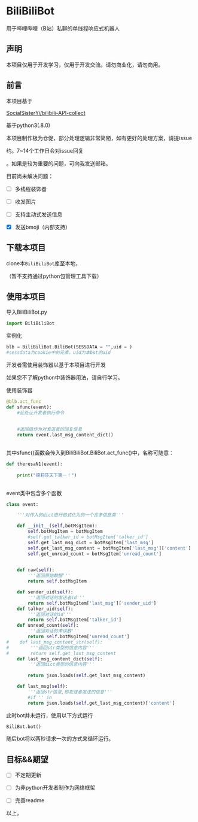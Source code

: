 # BiliBiliBot
 用于哔哩哔哩（B站）私聊的单线程响应式机器人





## 声明
本项目仅用于开发学习，仅用于开发交流。请勿商业化，请勿商用。



## 前言
本项目基于

[SocialSisterYi/bilibili-API-collect](https://github.com/SocialSisterYi/bilibili-API-collect/ )



基于python3(.8.0)



本项目制作极为仓促，部分处理逻辑非常简陋，如有更好的处理方案，请提issue

约。7~14个工作日会对issue回复

。如果是较为重要的问题，可向我发送邮箱。



目前尚未解决问题：

- [ ] 多线程装饰器
- [ ] 收发图片
- [ ] 支持主动式发送信息
- [x] 发送bmoji（内部支持）



## 下载本项目

clone本`BiliBiliBot`库至本地，

（暂不支持通过python包管理工具下载）



## 使用本项目



导入BiliBiliBot.py

```python
import BiliBiliBot
```



实例化

```python
blb = BiliBiliBot.BiliBot(SESSDATA = "",uid = )
#sessdata为cookie中的元素，uid为本bot的uid
```



开发者需使用装饰器以基于本项目进行开发

如果您不了解python中装饰器用法，请自行学习。



使用装饰器

```python
@blb.act_func
def sfunc(event):
    #此处让开发者执行命令
    
    
    #返回值作为对发送者的回复信息
    return event.last_msg_content_dict()
    
```



其中sfunc()函数会传入到BiliBiliBot.BiliBot.act_func()中，名称可随意：

```python
def theresaN1(event):
    
    print("德莉莎天下第一！")
    
```



event类中包含多个函数

```python
class event:

    '''对传入的dict进行格式化为的一个含多信息类'''

    def __init__(self,botMsgItem):
        self.botMsgItem = botMsgItem
        #self.get_talker_id = botMsgItem['talker_id']
        self.get_last_msg_dict = botMsgItem['last_msg']
        self.get_last_msg_content = botMsgItem['last_msg']['content']
        self.get_unread_count = botMsgItem['unread_count']

   
    def raw(self):
        '''返回原始数据'''
        return self.botMsgItem

    def sender_uid(self):
        '''返回对话的发送者id'''
        return self.botMsgItem['last_msg']['sender_uid']
    def talker_uid(self):
        '''返回对话的id'''
        return self.botMsgItem['talker_id']
    def unread_count(self):
        '''返回对话的未读数'''
        return self.botMsgItem['unread_count']
#    def last_msg_content_str(self):
#        '''返回str类型的信息内容'''
#        return self.get_last_msg_content
    def last_msg_content_dict(self):
        '''返回dict类型的信息内容'''
        
        return json.loads(self.get_last_msg_content)

    def last_msg(self):
        '''返回str信息,即发送者发送的信息'''
        #if '' in
        return json.loads(self.get_last_msg_content)['content']

```



此时bot并未运行，使用以下方式运行

```python
BiliBot.bot()
```



随后bot将以两秒请求一次的方式来循环运行。



##  目标&&期望

- [ ] 不定期更新
- [ ] 为非python开发者制作为网络框架
- [ ] 完善readme



以上。